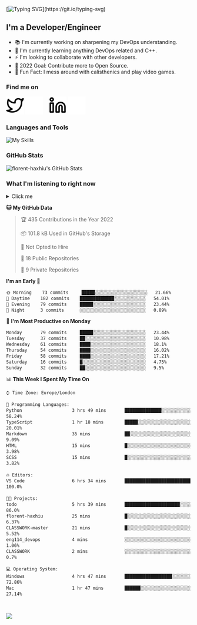 [![Typing SVG](https://readme-typing-svg.herokuapp.com/?font=Edu+TAS+Beginner&size=32&color=white&lines=Welcome+to+my+Profile;)](https://git.io/typing-svg)

## I'm a Developer/Engineer

- 📚 I'm currently working on sharpening my DevOps understanding.
- 🏫 I'm currently learning anything DevOps related and C++.
- ⚡ I'm looking to collaborate with other developers.
- 🎯 2022 Goal: Contribute more to Open Source.
- 🎉 Fun Fact: I mess around with calisthenics and play video games.

### Find me on
[![website](./img/twitter-light.svg)](https://twitter.com/florenthaxhiu#gh-light-mode-only)
[![website](./img/twitter-dark.svg)](https://twitter.com/florenthaxhiu#gh-dark-mode-only)
&nbsp;&nbsp;
[![website](./img/linkedin-light.svg)](https://linkedin.com/in/florenthaxhiu#gh-light-mode-only)
[![website](./img/linkedin-dark.svg)](https://linkedin.com/in/florenthaxhiu#gh-dark-mode-only)

### Languages and Tools

![My Skills](https://skillicons.dev/icons?i=html,css,js,react,nodejs,python,django,postgres,sass,bootstrap,vscode,aws,bash,docker,kubernetes,figma,github,jenkins,linux,nginx,git)

### GitHub Stats

![florent-haxhiu's GitHub Stats](https://github-readme-stats.vercel.app/api?username=florent-haxhiu&show_icons=true&theme=dark)

<!-- ### Most used languages

<details>
    <summary>Click me</summary>



</details> -->

<!-- <br/> -->

### What I'm listening to right now

<details>
    <summary>Click me</summary>

[![spotify-github-profile](https://spotify-github-profile.vercel.app/api/view?uid=ndyngu2b76zsxvzypy6255y3y&cover_image=true&theme=natemoo-re&bar_color_cover=true&bar_color=57b654)](https://spotify-github-profile.vercel.app/api/view?uid=ndyngu2b76zsxvzypy6255y3y&redirect=true)

</details>

<!--START_SECTION:waka-->
**🐱 My GitHub Data** 

> 🏆 435 Contributions in the Year 2022
 > 
> 📦 101.8 kB Used in GitHub's Storage 
 > 
> 🚫 Not Opted to Hire
 > 
> 📜 18 Public Repositories 
 > 
> 🔑 9 Private Repositories  
 > 
**I'm an Early 🐤** 

```text
🌞 Morning    73 commits     █████░░░░░░░░░░░░░░░░░░░░   21.66% 
🌆 Daytime    182 commits    █████████████░░░░░░░░░░░░   54.01% 
🌃 Evening    79 commits     █████░░░░░░░░░░░░░░░░░░░░   23.44% 
🌙 Night      3 commits      ░░░░░░░░░░░░░░░░░░░░░░░░░   0.89%

```
📅 **I'm Most Productive on Monday** 

```text
Monday       79 commits     █████░░░░░░░░░░░░░░░░░░░░   23.44% 
Tuesday      37 commits     ██░░░░░░░░░░░░░░░░░░░░░░░   10.98% 
Wednesday    61 commits     ████░░░░░░░░░░░░░░░░░░░░░   18.1% 
Thursday     54 commits     ████░░░░░░░░░░░░░░░░░░░░░   16.02% 
Friday       58 commits     ████░░░░░░░░░░░░░░░░░░░░░   17.21% 
Saturday     16 commits     █░░░░░░░░░░░░░░░░░░░░░░░░   4.75% 
Sunday       32 commits     ██░░░░░░░░░░░░░░░░░░░░░░░   9.5%

```


📊 **This Week I Spent My Time On** 

```text
⌚︎ Time Zone: Europe/London

💬 Programming Languages: 
Python                   3 hrs 49 mins       ██████████████░░░░░░░░░░░   58.24% 
TypeScript               1 hr 18 mins        █████░░░░░░░░░░░░░░░░░░░░   20.01% 
Markdown                 35 mins             ██░░░░░░░░░░░░░░░░░░░░░░░   9.09% 
HTML                     15 mins             █░░░░░░░░░░░░░░░░░░░░░░░░   3.98% 
SCSS                     15 mins             █░░░░░░░░░░░░░░░░░░░░░░░░   3.82%

🔥 Editors: 
VS Code                  6 hrs 34 mins       █████████████████████████   100.0%

🐱‍💻 Projects: 
todo                     5 hrs 39 mins       █████████████████████░░░░   86.0% 
florent-haxhiu           25 mins             █░░░░░░░░░░░░░░░░░░░░░░░░   6.37% 
CLASSWORK-master         21 mins             █░░░░░░░░░░░░░░░░░░░░░░░░   5.52% 
eng114_devops            4 mins              ░░░░░░░░░░░░░░░░░░░░░░░░░   1.06% 
CLASSWORK                2 mins              ░░░░░░░░░░░░░░░░░░░░░░░░░   0.7%

💻 Operating System: 
Windows                  4 hrs 47 mins       ██████████████████░░░░░░░   72.86% 
Mac                      1 hr 47 mins        ██████░░░░░░░░░░░░░░░░░░░   27.14%

```


<!--END_SECTION:waka-->

<br/>

![](https://visitor-badge.glitch.me/badge?page_id=florent-haxhiu.visitor-badge)

<!-- ### Metrics

![Metrics](https://metrics.lecoq.io/florent-haxhiu?template=classic&base.header=0&gists=1&lines=1) -->

<!-- 
- Hi, I’m @florent-haxhiu
- I’m currently working as Consultant at Sparta Global.
- How to reach me: 
    - Florent Haxhiu - [LinkedIn](https://www.linkedin.com/in/florenthaxhiu/)
    - Florent#7873 - Discord
    - Florent Haxhiu - [Twitter](https://twitter.com/florenthaxhiu) -->

<!---
florent-haxhiu/florent-haxhiu is a ✨ special ✨ repository because its `README.md` (this file) appears on your GitHub profile.
You can click the Preview link to take a look at your changes.
--->
